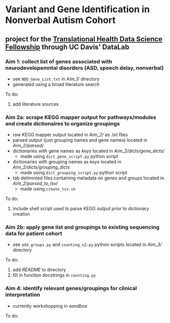 # Variant and Gene Identification in Nonverbal Autism  Cohort 
## project for the [Translational Health Data Science Fellowship](https://datalab.ucdavis.edu/2021/12/17/announcing-2022-translational-health-data-science-fellows/) through UC Davis' DataLab

### Aim 1: collect list of genes associated with neurodevelopemntal disorders (ASD, speech delay, nonverbal)
- see `NDD_Gene_List.txt` in *Aim_1/* directory
- generated using a broad literature search

To do:
1. add literature sources  
	
### Aim 2a: scrape KEGG mapper output for pathways/modules and create dictionaires to organize groupings
- raw KEGG mapper output located in *Aim_2/* as .txt files
- parsed output (just grouping names and gene names) located in *Aim_2/parsed/*
- dictionaries with gene names as *keys* located in *Aim_2/dicts/gene_dicts/*
	- made using `dict_gene_script.py` python script
- dictionaries with grouping names as *keys* located in *Aim_2/dicts/grouping_dicts* 
	- made using `dict_grouping_script.py` python script
- tab deliminted files containing metadata on genes and groups located in *Aim_2/parsed_to_tsv/*
	- made using `create_tsv.sh`   	

To do:
1. include shell script used to parse KEGG output prior to dictionary creation

### Aim 2b: apply gene list and groupings to existing sequencing data for patient cohort
- see `add_groups.py` and `counting_v2.py` python scripts located in *Aim_3/* directory

To do:
1. add *README* to directory 
2. fill in function docstrings in `counting.py`

### Aim 4: identify relevant genes/groupings for clinical interpretation  
- currently workshopping in *sandbox*

To do:  
